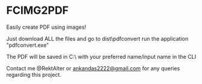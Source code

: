 # FCIMG2PDF

Easily create PDF using images!

Just download ALL the files and go to dist\pdfconvert run the application "pdfconvert.exe"

The PDF will be saved in C:\ with your preferred name/input name in the CLI

Contact me @RektAlter or ankandas2222@gmail.com for any queries regarding this project.
